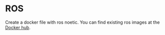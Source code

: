 # ROS
Create a docker file with ros noetic. You can find existing ros images at the [Docker hub](https://hub.docker.com/_/ros).